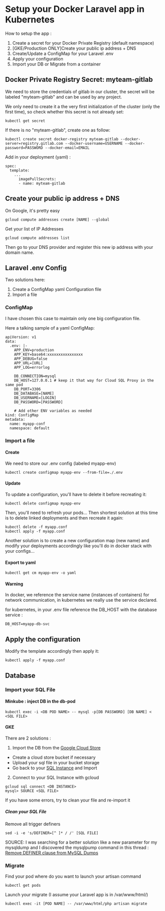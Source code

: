 # Setup your Docker Laravel app in Kubernetes

How to setup the app :

1. Create a secret for your Docker Private Registry (default namespace)
2. [GKE/Production ONLY]Create your public ip address + DNS
3. Create/Update a ConfigMap for your Laravel .env
4. Apply your configuration
5. Import your DB or Migrate from a container

## Docker Private Registry Secret: myteam-gitlab
We need to store the credentials of gitlab in our cluster, the secret will be labeled "myteam-gitlab" and can be used by any project.

We only need to create it a the very first initialization of the cluster (only the first time), so check whether this secret is not already set:
```
kubectl get secret
```

If there is no "myteam-gitlab", create one as follow:
```
kubectl create secret docker-registry myteam-gitlab --docker-server=registry.gitlab.com --docker-username=USERNAME --docker-password=PASSWORD --docker-email=EMAIL
```

Add in your deployment (yaml) :
```
spec:
  template:
    ...
      imagePullSecrets:
      - name: myteam-gitlab
```

## Create your public ip address + DNS

On Google, it's pretty easy
```
gcloud compute addresses create [NAME] --global
```

Get your list of IP Addresses
```
gcloud compute addresses list
```

Then go to your DNS provider and register this new ip address with your domain name.

## Laravel .env Config

Two solutions here:
  1. Create a ConfigMap yaml Configuration file
  2. Import a file

### ConfigMap

I have chosen this case to maintain only one big configuration file.

Here a talking sample of a yaml ConfigMap:
```
apiVersion: v1
data:
  .env: |-
    APP_ENV=production
    APP_KEY=base64:xxxxxxxxxxxxxxxx
    APP_DEBUG=false
    APP_URL=[URL]
    APP_LOG=errorlog

    DB_CONNECTION=mysql
    DB_HOST=127.0.0.1 # keep it that way for Cloud SQL Proxy in the same pod
    DB_PORT=3306
    DB_DATABASE=[NAME]
    DB_USERNAME=[LOGIN]
    DB_PASSWORD=[PASSWORD]

    # Add other ENV variables as needed
kind: ConfigMap
metadata:
  name: myapp-conf
  namespace: default
```

### Import a file
#### Create
We need to store our .env config (labeled myapp-env)
```
kubectl create configmap myapp-env --from-file=./.env
```

#### Update
To update a configuration, you'll have to delete it before recreating it:
```
kubectl delete configmap myapp-env
```

Then, you'll need to refresh your pods... Then shortest solution at this time is to delete linked deployments and then recreate it again:
```
kubectl delete -f myapp.conf
kubectl apply -f myapp.conf
```

Another solution is to create a new configuration map (new name) and modify your deployments accordingly like you'll do in docker stack with your configs...

#### Export to yaml
```
kubectl get cm myapp-env -o yaml
```

#### Warning
In docker, we reference the service name (instances of containers) for network communication, in kubernetes we really use the service declared. 

for kubernetes, in your .env file reference the DB_HOST with the database service :
```
DB_HOST=myapp-db-svc
```

## Apply the configuration

Modify the template accordingly then apply it:
```
kubectl apply -f myapp.conf
```

## Database

### Import your SQL File
#### Minkube : inject DB in the db-pod
```
kubectl exec -i <DB POD NAME> -- mysql -p[DB PASSWORD] [DB NAME] < <SQL FILE>
```

#### GKE

There are 2 solutions :

 1. Import the DB from the [Google Cloud Store](https://console.cloud.google.com/storage/browser)
   - Create a cloud store bucket if necessary
   - Upload your sql file in your bucket storage
   - Go back to your [SQL Instance](https://console.cloud.google.com/sql/instances/) and Import
 2. Connect to your SQL Instance with gcloud
```
gcloud sql connect <DB INSTANCE>
mysql> SOURCE <SQL FILE>
```

If you have some errors, try to clean your file and re-import it

##### Clean your SQL File

Remove all trigger definers
```
sed -i -e 's/DEFINER=[^ ]* / /' [SQL FILE]
```

SOURCE: 
I was searching for a better solution like a new parameter for my mysqldump and I discovered the mysqlpump command in this thread : [Remove DEFINER clause from MySQL Dumps](https://stackoverflow.com/questions/9446783/remove-definer-clause-from-mysql-dumps)

### Migrate

Find your pod where do you want to launch your artisan command
```
kubectl get pods
```

Launch your migrate (I assume your Laravel app is in /var/www/html/)
```
kubectl exec -it [POD NAME] -- /var/www/html/php artisan migrate
```
